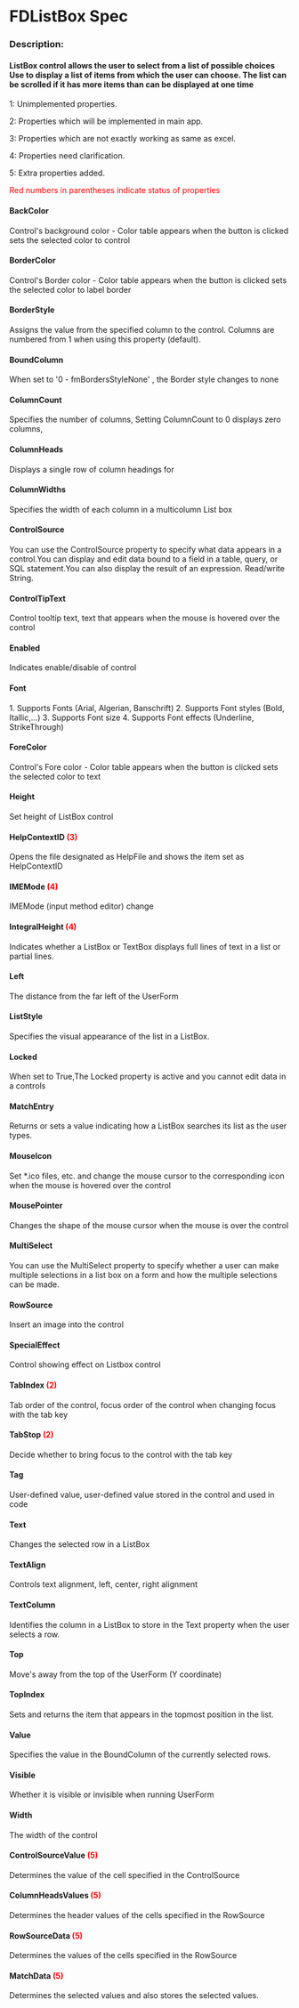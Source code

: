# FDListBox Spec

<h3><b>Description:</b></h3>
<h4>ListBox control allows the user to select from a list of possible choices</br>Use to display a list of items from which the user can choose. The list can be scrolled if it has more items than can be displayed at one time
</h4>

<span>1: Unimplemented properties.</span>

<span>2: Properties which will be implemented in main app.</span>

<span>3: Properties which are not exactly working as same as excel.</span>

<span>4: Properties need clarification.</span>

<span>5: Extra properties added.</span>

<span style='color:red'>Red numbers in parentheses indicate status of properties</span>

<h4>BackColor</h4>
<span>Control's background color - Color table appears when the button is clicked sets the selected color to control</span>

<h4>BorderColor</h4>
<span>Control's Border color - Color table appears when the button is clicked sets the selected color to label border</span>

<h4>BorderStyle</h4>
<span>Assigns the value from the specified column to the control. Columns are numbered from 1 when using this property (default).</span>


<h4>BoundColumn</h4>
<span>When set to '0 - fmBordersStyleNone' , the Border style changes to none</span>

<h4>ColumnCount</h4>
<span>Specifies the number of columns, Setting ColumnCount to 0 displays zero columns,</span>

<h4>ColumnHeads</h4>
<span>Displays a single row of column headings for</span>

<h4>ColumnWidths</h4>
<span>Specifies the width of each column in a multicolumn List box</span>

<h4>ControlSource</h4>
<span>You can use the ControlSource property to specify what data appears in a control.You can display and edit data bound to a field in a table, query, or SQL statement.You can also display the result of an expression. Read/write String.</span>

<h4>ControlTipText</h4>
<span>Control tooltip text, text that appears when the mouse is hovered over the control</span>

<h4>Enabled</h4>
<span>Indicates enable/disable of control</span>

<h4>Font</h4>
<span>1. Supports Fonts (Arial, Algerian, Banschrift)
2. Supports Font styles (Bold, Itallic,...)
3. Supports Font size
4. Supports Font effects (Underline, StrikeThrough)</span>

<h4>ForeColor</h4>
<span>Control's Fore color - Color table appears when the button is clicked sets the selected color to text</span>

<h4>Height</h4>
<span>Set height of ListBox control </span>

<h4>HelpContextID <span style="color:red;">(3)</span></h4>
<span> Opens the file designated as HelpFile and shows the item set as HelpContextID</span>

<h4>IMEMode <span style="color:red;">(4)</span></h4>
<span>IMEMode (input method editor) change</span>

<h4>IntegralHeight <span style="color:red;">(4)</span></h4>
<span>Indicates whether a ListBox or TextBox displays full lines of text in a list or partial lines.</span>

<h4>Left</h4>
<span>The distance from the far left of the UserForm </span>

<h4>ListStyle</h4>
<span>Specifies the visual appearance of the list in a ListBox.</span>

<h4>Locked</h4>
<span>When set to True,The Locked property is active and you cannot edit data in a controls </span>

<h4>MatchEntry</h4>
<span>Returns or sets a value indicating how a ListBox searches its list as the user types.</span>

<h4>MouseIcon</h4>
<span>Set *.ico files, etc. and change the mouse cursor to the corresponding icon when the mouse is hovered over the control</span>

<h4>MousePointer</h4>
<span>Changes the shape of the mouse cursor when the mouse is over the control </span>

<h4>MultiSelect</h4>
<span>You can use the MultiSelect property to specify whether a user can make multiple selections in a list box on a form and how the multiple selections can be made.</span>

<h4>RowSource</h4>
<span>Insert an image into the control</span>

<h4>SpecialEffect</h4>
<span>Control showing effect on Listbox control</span>

<h4>TabIndex <span style="color:red;">(2)</span></h4>
<span>Tab order of the control, focus order of the control when changing focus with the tab key</span>

<h4>TabStop <span style="color:red;">(2)</span></h4>
<span>Decide whether to bring focus to the control with the tab key </span>

<h4>Tag</h4>
<span>User-defined value, user-defined value stored in the control and used in code </span>

<h4>Text</h4>
<span> Changes the selected row in a ListBox</span>

<h4>TextAlign</h4>
<span>Controls text alignment, left, center, right alignment</span>

<h4>TextColumn</h4>
<span>Identifies the column in a ListBox to store in the Text property when the user selects a row.</span>

<h4>Top</h4>
<span>Move's away from the top of the UserForm (Y coordinate)</span>

<h4>TopIndex</h4>
<span>Sets and returns the item that appears in the topmost position in the list.
</span>

<h4>Value</h4>
<span>Specifies the value in the BoundColumn of the currently selected rows.</span>

<h4>Visible</h4>
<span>Whether it is visible or invisible when running UserForm</span>

<h4>Width</h4>
<span>The width of the control</span>

<h4>ControlSourceValue <span style="color:red;">(5)</span></h4>
<span>Determines the value of the cell specified in the ControlSource</span>

<h4>ColumnHeadsValues <span style="color:red;">(5)</span></h4>
<span>Determines the header values of the cells specified in the RowSource</span>

<h4>RowSourceData <span style="color:red;">(5)</span></h4>
<span>Determines the values of the cells specified in the RowSource</span>

<h4>MatchData <span style="color:red;">(5)</span></h4>
<span>Determines the selected values and also stores the selected values.</span>